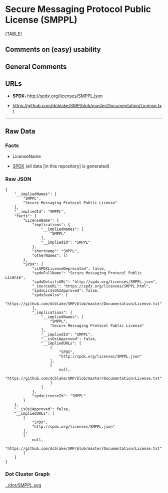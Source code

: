 Secure Messaging Protocol Public License (SMPPL)
================================================

[TABLE]

Comments on (easy) usability
----------------------------

General Comments
----------------

URLs
----

-   **SPDX:** http://spdx.org/licenses/SMPPL.json

-   https://github.com/dcblake/SMP/blob/master/Documentation/License.txt

------------------------------------------------------------------------

Raw Data
--------

### Facts

-   LicenseName

-   [SPDX](https://spdx.org/licenses/SMPPL.html "SPDX") (all data \[in
    this repository\] is generated)

### Raw JSON

    {
        "__impliedNames": [
            "SMPPL",
            "Secure Messaging Protocol Public License"
        ],
        "__impliedId": "SMPPL",
        "facts": {
            "LicenseName": {
                "implications": {
                    "__impliedNames": [
                        "SMPPL"
                    ],
                    "__impliedId": "SMPPL"
                },
                "shortname": "SMPPL",
                "otherNames": []
            },
            "SPDX": {
                "isSPDXLicenseDeprecated": false,
                "spdxFullName": "Secure Messaging Protocol Public License",
                "spdxDetailsURL": "http://spdx.org/licenses/SMPPL.json",
                "_sourceURL": "https://spdx.org/licenses/SMPPL.html",
                "spdxLicIsOSIApproved": false,
                "spdxSeeAlso": [
                    "https://github.com/dcblake/SMP/blob/master/Documentation/License.txt"
                ],
                "_implications": {
                    "__impliedNames": [
                        "SMPPL",
                        "Secure Messaging Protocol Public License"
                    ],
                    "__impliedId": "SMPPL",
                    "__isOsiApproved": false,
                    "__impliedURLs": [
                        [
                            "SPDX",
                            "http://spdx.org/licenses/SMPPL.json"
                        ],
                        [
                            null,
                            "https://github.com/dcblake/SMP/blob/master/Documentation/License.txt"
                        ]
                    ]
                },
                "spdxLicenseId": "SMPPL"
            }
        },
        "__isOsiApproved": false,
        "__impliedURLs": [
            [
                "SPDX",
                "http://spdx.org/licenses/SMPPL.json"
            ],
            [
                null,
                "https://github.com/dcblake/SMP/blob/master/Documentation/License.txt"
            ]
        ]
    }

### Dot Cluster Graph

[../dot/SMPPL.svg](../dot/SMPPL.svg "../dot/SMPPL.svg")
